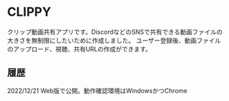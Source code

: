 # CLIPPY

クリップ動画共有アプリです。DiscordなどのSNSで共有できる動画ファイルの大きさを無制限にしたいために作成しました。
ユーザー登録後、動画ファイルのアップロード、視聴、共有URLの作成ができます。

## 履歴

2022/12/21 Web版で公開。動作確認環境はWindowsかつChrome
